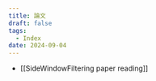 ```yaml
---
title: 論文
draft: false
tags:
  - Index
date: 2024-09-04
---
```

- [[SideWindowFiltering paper reading]]

